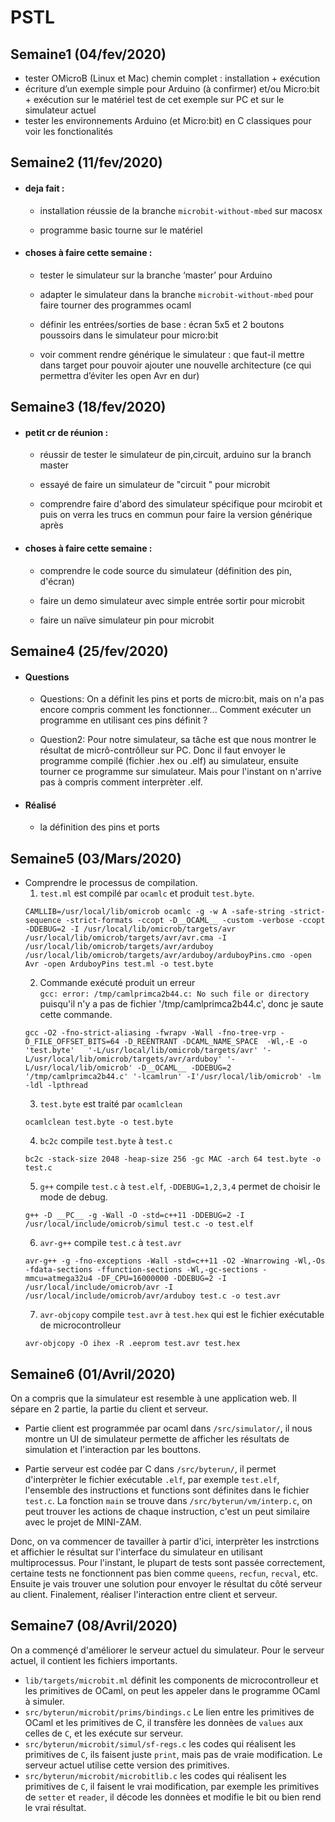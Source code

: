 # PSTL

## Semaine1 (04/fev/2020)
- tester OMicroB (Linux et Mac) chemin complet : installation + exécution
- écriture d’un exemple simple pour Arduino (à confirmer) et/ou Micro:bit + exécution sur le matériel
  test de cet exemple sur PC et sur le simulateur actuel
- tester les environnements Arduino (et Micro:bit) en C classiques pour voir les fonctionalités

## Semaine2 (11/fev/2020)
- #### deja fait :
  - installation réussie de la branche `microbit-without-mbed` sur macosx

  - programme basic tourne sur le matériel

- #### choses à faire cette semaine :
  - tester le simulateur sur la branche ‘master’ pour Arduino

  - adapter le simulateur dans la branche `microbit-without-mbed` pour faire tourner des programmes ocaml

  - définir les entrées/sorties de base : écran 5x5 et 2 boutons poussoirs dans le simulateur pour micro:bit
  - voir comment rendre générique le simulateur : que faut-il mettre dans target pour pouvoir ajouter une nouvelle architecture (ce qui permettra d’éviter les open Avr en dur)

## Semaine3 (18/fev/2020)

- #### petit cr de réunion :
  - réussir  de tester le simulateur  de pin,circuit, arduino sur la branch master

  - essayé de faire un simulateur de "circuit " pour microbit

  - comprendre faire d'abord des simulateur spécifique pour mcirobit et puis on verra les trucs en commun pour faire la version générique après

- #### choses à faire cette semaine :

  - comprendre le code source du simulateur (définition des pin, d'écran)

  - faire un demo simulateur avec simple entrée sortir pour microbit

  - faire un naïve simulateur pin pour microbit

## Semaine4 (25/fev/2020)
- #### Questions
  - Questions: On a définit les pins et ports de micro:bit, mais on n'a pas encore compris comment les fonctionner... Comment exécuter un programme en utilisant ces pins définit ?

  - Question2: Pour notre simulateur, sa tâche est que nous montrer le résultat de micrô-contrôlleur sur PC.
Donc il faut envoyer le programme compilé (fichier .hex ou .elf) au simulateur, ensuite tourner ce programme sur simulateur. Mais pour l'instant on n'arrive pas à compris comment interprèter .elf.

- #### Réalisé
  - la définition des pins et ports

## Semaine5 (03/Mars/2020)
- Comprendre le processus de compilation.
  1. `test.ml` est compilé par `ocamlc` et produit `test.byte`.
  ```
  CAMLLIB=/usr/local/lib/omicrob ocamlc -g -w A -safe-string -strict-sequence -strict-formats -ccopt -D__OCAML__ -custom -verbose -ccopt -DDEBUG=2 -I /usr/local/lib/omicrob/targets/avr /usr/local/lib/omicrob/targets/avr/avr.cma -I /usr/local/lib/omicrob/targets/avr/arduboy /usr/local/lib/omicrob/targets/avr/arduboy/arduboyPins.cmo -open Avr -open ArduboyPins test.ml -o test.byte
  ```
  2. Commande exécuté produit un erreur \
  `gcc: error: /tmp/camlprimca2b44.c: No such file or directory`\
  puisqu'il n'y a pas de fichier '/tmp/camlprimca2b44.c', donc je saute cette commande.
  ```
  gcc -O2 -fno-strict-aliasing -fwrapv -Wall -fno-tree-vrp -D_FILE_OFFSET_BITS=64 -D_REENTRANT -DCAML_NAME_SPACE  -Wl,-E -o 'test.byte'   '-L/usr/local/lib/omicrob/targets/avr' '-L/usr/local/lib/omicrob/targets/avr/arduboy' '-L/usr/local/lib/omicrob' -D__OCAML__ -DDEBUG=2 '/tmp/camlprimca2b44.c' '-lcamlrun' -I'/usr/local/lib/omicrob' -lm  -ldl -lpthread
  ```
  3. `test.byte` est traité par `ocamlclean`
  ```
  ocamlclean test.byte -o test.byte
  ```
  4. `bc2c` compile `test.byte` à `test.c`
  ```
  bc2c -stack-size 2048 -heap-size 256 -gc MAC -arch 64 test.byte -o test.c
  ```
  5. `g++` compile `test.c` à `test.elf`, `-DDEBUG=1,2,3,4` permet de choisir le mode de debug.
  ```
  g++ -D __PC__ -g -Wall -O -std=c++11 -DDEBUG=2 -I /usr/local/include/omicrob/simul test.c -o test.elf
  ```
  6. `avr-g++` compile `test.c` à `test.avr`
  ```
  avr-g++ -g -fno-exceptions -Wall -std=c++11 -O2 -Wnarrowing -Wl,-Os -fdata-sections -ffunction-sections -Wl,-gc-sections -mmcu=atmega32u4 -DF_CPU=16000000 -DDEBUG=2 -I /usr/local/include/omicrob/avr -I /usr/local/include/omicrob/avr/arduboy test.c -o test.avr
  ```
  7. `avr-objcopy` compile `test.avr` à `test.hex` qui est le fichier exécutable de microcontrolleur
  ```
  avr-objcopy -O ihex -R .eeprom test.avr test.hex
  ```

## Semaine6 (01/Avril/2020)
  On a compris que la simulateur est resemble à une application web. Il sépare en 2 partie, la partie du client et serveur.
  - Partie client est programmée par ocaml dans `/src/simulator/`, il nous montre un UI de simulateur permette de afficher les résultats de simulation et l'interaction par les bouttons.

  - Partie serveur est codée par C dans `/src/byterun/`, il permet d'interprèter le fichier exécutable `.elf`, par exemple `test.elf`, l'ensemble des instructions et functions sont définites dans le fichier `test.c`. La fonction `main` se trouve dans `/src/byterun/vm/interp.c`, on peut trouver les actions de chaque instruction, c'est un peut similaire avec le projet de MINI-ZAM.

  Donc, on va commencer de tavailler à partir d'ici, interprèter les instrctions et affichier le résultat sur l'interface du simulateur en utilisant multiprocessus. Pour l'instant, le plupart de tests sont passée correctement, certaine tests ne fonctionnent pas bien comme `queens`, `recfun`, `recval`, etc. Ensuite je vais trouver une solution pour envoyer le résultat du côté serveur au client. Finalement, réaliser l'interaction entre client et serveur.

## Semaine7 (08/Avril/2020)
  On a commençé d'améliorer le serveur actuel du simulateur. Pour le serveur actuel, il
  contient les fichiers importants.
  - `lib/targets/microbit.ml` définit les components de microcontrolleur et les primitives de OCaml, on peut les appeler dans le programme OCaml à simuler.
  - `src/byterun/microbit/prims/bindings.c` Le lien entre les primitives de OCaml et les primitives de C, il transfère les donnèes de `values` aux celles de `C`, et les exécute sur serveur.
  - `src/byterun/microbit/simul/sf-regs.c` les codes qui réalisent les primitives de `C`, ils faisent juste `print`, mais pas de vraie modification. Le serveur actuel utilise cette version des primitives.
  - `src/byterun/microbit/microbitlib.c` les codes qui réalisent les primitives de `C`, il faisent le vrai modification, par exemple les primitives de `setter` et `reader`, il décode les donnèes et modifie le bit ou bien rend le vrai résultat.
  
